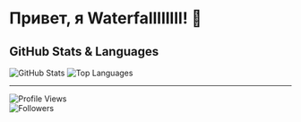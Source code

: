 # Привет, я Waterfallllllll! 👋

## GitHub Stats & Languages

<img src="https://github-readme-stats.vercel.app/api?username=Waterfallllllll&show_icons=true&theme=radical" alt="GitHub Stats" />
<img src="https://github-readme-stats.vercel.app/api/top-langs/?username=Waterfallllllll&layout=compact&theme=radical" alt="Top Languages" />

---

![Profile Views](https://komarev.com/ghpvc/?username=Waterfallllllll&color=blue)  
![Followers](https://img.shields.io/github/followers/Waterfallllllll?style=social)
